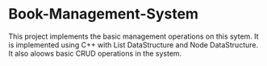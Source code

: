 # Book-Management-System
This project implements the basic management operations on this sytem. It is implemented using C++ with List DataStructure and Node DataStructure. It also aloows basic CRUD operations in the system.
